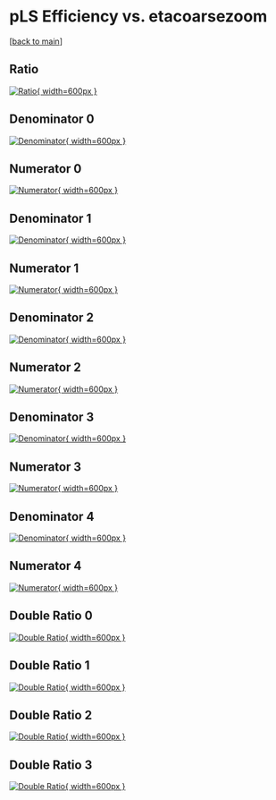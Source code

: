 # pLS Efficiency vs. etacoarsezoom

[[back to main](./)]



## Ratio

[![Ratio](../mtv/var/pLS_base_11_0_eff_etacoarsezoom.png){ width=600px }](../mtv/var/pLS_base_11_0_eff_etacoarsezoom.pdf)

## Denominator 0

[![Denominator](../mtv/den/pLS_base_11_0_eff_etacoarsezoom_den0.png){ width=600px }](../mtv/den/pLS_base_11_0_eff_etacoarsezoom_den0.pdf)

## Numerator 0

[![Numerator](../mtv/num/pLS_base_11_0_eff_etacoarsezoom_num0.png){ width=600px }](../mtv/num/pLS_base_11_0_eff_etacoarsezoom_num0.pdf)

## Denominator 1

[![Denominator](../mtv/den/pLS_base_11_0_eff_etacoarsezoom_den1.png){ width=600px }](../mtv/den/pLS_base_11_0_eff_etacoarsezoom_den1.pdf)

## Numerator 1

[![Numerator](../mtv/num/pLS_base_11_0_eff_etacoarsezoom_num1.png){ width=600px }](../mtv/num/pLS_base_11_0_eff_etacoarsezoom_num1.pdf)

## Denominator 2

[![Denominator](../mtv/den/pLS_base_11_0_eff_etacoarsezoom_den2.png){ width=600px }](../mtv/den/pLS_base_11_0_eff_etacoarsezoom_den2.pdf)

## Numerator 2

[![Numerator](../mtv/num/pLS_base_11_0_eff_etacoarsezoom_num2.png){ width=600px }](../mtv/num/pLS_base_11_0_eff_etacoarsezoom_num2.pdf)

## Denominator 3

[![Denominator](../mtv/den/pLS_base_11_0_eff_etacoarsezoom_den3.png){ width=600px }](../mtv/den/pLS_base_11_0_eff_etacoarsezoom_den3.pdf)

## Numerator 3

[![Numerator](../mtv/num/pLS_base_11_0_eff_etacoarsezoom_num3.png){ width=600px }](../mtv/num/pLS_base_11_0_eff_etacoarsezoom_num3.pdf)

## Denominator 4

[![Denominator](../mtv/den/pLS_base_11_0_eff_etacoarsezoom_den4.png){ width=600px }](../mtv/den/pLS_base_11_0_eff_etacoarsezoom_den4.pdf)

## Numerator 4

[![Numerator](../mtv/num/pLS_base_11_0_eff_etacoarsezoom_num4.png){ width=600px }](../mtv/num/pLS_base_11_0_eff_etacoarsezoom_num4.pdf)

## Double Ratio 0

[![Double Ratio](../mtv/ratio/pLS_base_11_0_eff_etacoarsezoom_ratio0.png){ width=600px }](../mtv/ratio/pLS_base_11_0_eff_etacoarsezoom_ratio0.pdf)

## Double Ratio 1

[![Double Ratio](../mtv/ratio/pLS_base_11_0_eff_etacoarsezoom_ratio1.png){ width=600px }](../mtv/ratio/pLS_base_11_0_eff_etacoarsezoom_ratio1.pdf)

## Double Ratio 2

[![Double Ratio](../mtv/ratio/pLS_base_11_0_eff_etacoarsezoom_ratio2.png){ width=600px }](../mtv/ratio/pLS_base_11_0_eff_etacoarsezoom_ratio2.pdf)

## Double Ratio 3

[![Double Ratio](../mtv/ratio/pLS_base_11_0_eff_etacoarsezoom_ratio3.png){ width=600px }](../mtv/ratio/pLS_base_11_0_eff_etacoarsezoom_ratio3.pdf)

